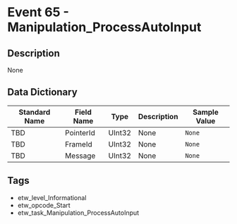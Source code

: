 # Event 65 - Manipulation_ProcessAutoInput

## Description
None

## Data Dictionary
|Standard Name|Field Name|Type|Description|Sample Value|
|---|---|---|---|---|
|TBD|PointerId|UInt32|None|`None`|
|TBD|FrameId|UInt32|None|`None`|
|TBD|Message|UInt32|None|`None`|

## Tags
* etw_level_Informational
* etw_opcode_Start
* etw_task_Manipulation_ProcessAutoInput